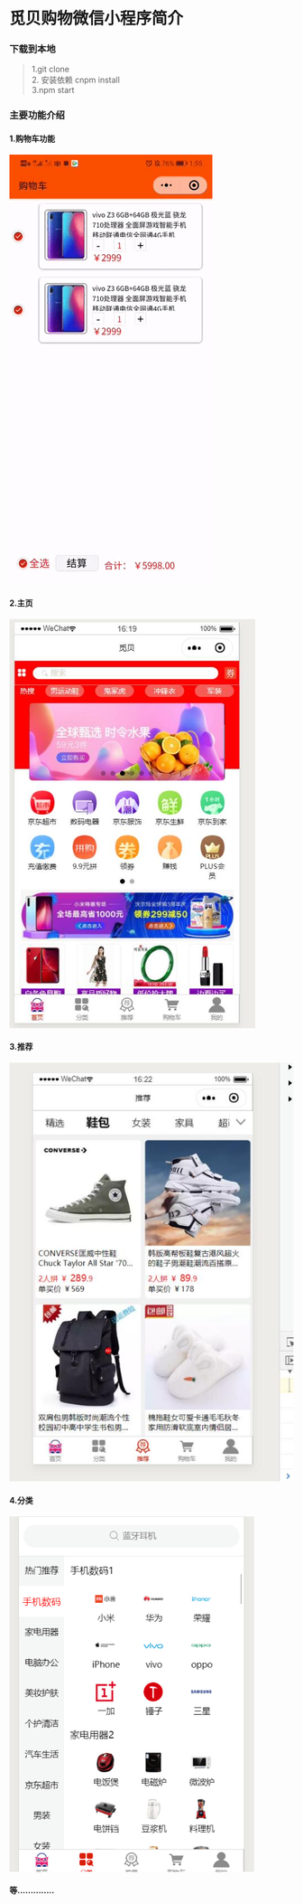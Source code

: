 
# 觅贝购物微信小程序简介

### 下载到本地
> 1.git clone  <br>
> 2. 安装依赖 cnpm install </br>
> 3.npm start</br>

### 主要功能介绍 
#### 1.购物车功能

![](https://raw.githubusercontent.com/MARS66/WX-JDMini-Program/master/sc/5.gif)  
#### 2.主页
![](https://raw.githubusercontent.com/MARS66/WX-JDMini-Program/master/sc/4.jpg) 
#### 3.推荐
![](https://raw.githubusercontent.com/MARS66/WX-JDMini-Program/master/sc/2.jpg) 
#### 4.分类
![](https://raw.githubusercontent.com/MARS66/WX-JDMini-Program/master/sc/3.png)  

#### 等..............
